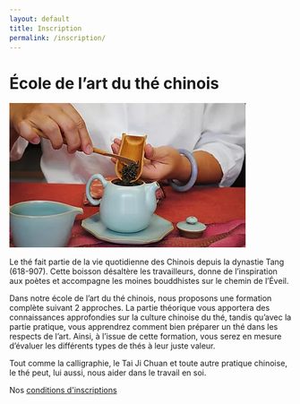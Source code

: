 ```yaml
---
layout: default
title: Inscription
permalink: /inscription/
---
```


# École de l’art du thé chinois

![cours sur le thé](/images/cours-the.jpg)

Le thé fait partie de la vie quotidienne des Chinois depuis la dynastie Tang (618-907). Cette boisson désaltère les travailleurs, donne de l’inspiration aux poètes et accompagne les moines bouddhistes sur le chemin de l’Éveil.  
  
Dans notre école de l’art du thé chinois, nous proposons une formation complète suivant 2 approches. La partie théorique vous apportera des connaissances approfondies sur la culture chinoise du thé, tandis qu’avec la partie pratique, vous apprendrez comment bien préparer un thé dans les respects de l’art. Ainsi, à l’issue de cette formation, vous serez en mesure d’évaluer les différents types de thés à leur juste valeur.  
  
Tout comme la calligraphie, le Tai Ji Chuan et toute autre pratique chinoise, le thé peut, lui aussi, nous aider dans le travail en soi.  

Nos [conditions d'inscriptions](/pdf/inscription.pdf)
